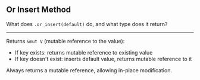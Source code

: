 ## Or Insert Method

What does `.or_insert(default)` do, and what type does it return?

---

Returns `&mut V` (mutable reference to the value):
- If key exists: returns mutable reference to existing value
- If key doesn't exist: inserts default value, returns mutable reference to it

Always returns a mutable reference, allowing in-place modification.

